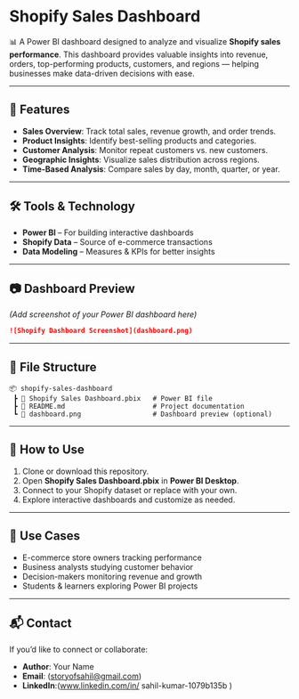 # Shopify Sales Dashboard

📊 A Power BI dashboard designed to analyze and visualize **Shopify sales performance**.
This dashboard provides valuable insights into revenue, orders, top-performing products, customers, and regions — helping businesses make data-driven decisions with ease.

---

## 🚀 Features

* **Sales Overview**: Track total sales, revenue growth, and order trends.
* **Product Insights**: Identify best-selling products and categories.
* **Customer Analysis**: Monitor repeat customers vs. new customers.
* **Geographic Insights**: Visualize sales distribution across regions.
* **Time-Based Analysis**: Compare sales by day, month, quarter, or year.

---

## 🛠️ Tools & Technology

* **Power BI** – For building interactive dashboards
* **Shopify Data** – Source of e-commerce transactions
* **Data Modeling** – Measures & KPIs for better insights

---

## 📷 Dashboard Preview

*(Add screenshot of your Power BI dashboard here)*

```md
![Shopify Dashboard Screenshot](dashboard.png)
```

---

## 📂 File Structure

```
📦 shopify-sales-dashboard
 ┣ 📄 Shopify Sales Dashboard.pbix   # Power BI file
 ┣ 📄 README.md                      # Project documentation
 ┗ 📄 dashboard.png                  # Dashboard preview (optional)
```

---

## 📌 How to Use

1. Clone or download this repository.
2. Open **Shopify Sales Dashboard.pbix** in **Power BI Desktop**.
3. Connect to your Shopify dataset or replace with your own.
4. Explore interactive dashboards and customize as needed.

---

## 🎯 Use Cases

* E-commerce store owners tracking performance
* Business analysts studying customer behavior
* Decision-makers monitoring revenue and growth
* Students & learners exploring Power BI projects

---

## 📬 Contact

If you’d like to connect or collaborate:

* **Author**: Your Name
* **Email**: (storyofsahil@gmail.com) 
* **LinkedIn**:(www.linkedin.com/in/
sahil-kumar-1079b135b
)
